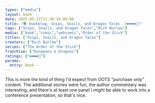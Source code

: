 ```yaml
---
types: ["media"]
layout: book
date: 2025-05-21T21:30:19-04:00
title: "📚 bookblog: Snips, Snails, and Dragon Tales  (❤️❤️❤️❤️🖤)"
tags: ["Snips, Snails, and Dragon Tales","Rich Burlew"]
media: ["book","comic","webcomic","Order of the Stick"]
titles: ["Snips, Snails, and Dragon Tales"]
creators: ["Rich Burlew"]
series: ["The Order of the Stick"]
franchise: ["Dungeons & Dragons"]
ratings: ["❤️❤️❤️❤️🖤"]
params:
  entry: Book -
---
```


This is more the kind of thing I'd expect from OOTS "purchase only" content. The additional stories were fun, the author commentary was interesting, and there's at least one panel I might be able to work into a conference presentation, so that's nice.